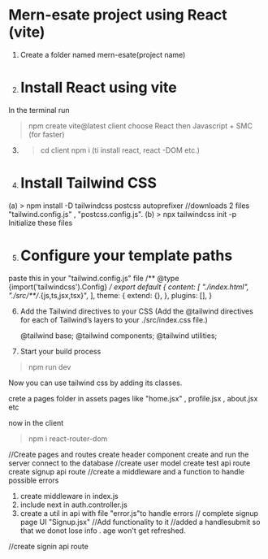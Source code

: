 # Mern-esate project using React (vite)
1. Create a folder named mern-esate(project name)
2. # Install React using vite
 In the terminal run 
> npm create vite@latest client
choose 
React
then
Javascript + SMC (for faster)
3. >cd client
   >npm i (ti install react, react -DOM etc.)

4. # Install Tailwind CSS 
  (a) > npm install -D tailwindcss postcss autoprefixer
  //downloads 2 files "tailwind.config.js" , "postcss.config.js".
  (b) > npx tailwindcss init -p
  Initialize these files

5. # Configure your template paths
  paste this in your "tailwind.config.js" file
/** @type {import('tailwindcss').Config} */
    export default {
    content: [
        "./index.html",
        "./src/**/*.{js,ts,jsx,tsx}",
    ],
    theme: {
        extend: {},
    },
    plugins: [],
    }

6. Add the Tailwind directives to your CSS
  (Add the @tailwind directives for each of Tailwind’s layers to your ./src/index.css file.)

    @tailwind base;
    @tailwind components;
    @tailwind utilities;

7. Start your build process
 > npm run dev    

 Now you can use tailwind css by adding its classes.

 crete a pages folder in assets
 pages like "home.jsx" , profile.jsx , about.jsx etc

 now in the client
  >npm i react-router-dom


//Create pages and routes
create header component
create and run the server
connect to the database
//create user model
create test api route
create signup api route
//create a middleware and a function to handle possible errors
1. create middleware in index.js
2. include next in auth.controller.js
3. create a util in api with file "error.js"to handle errors
// complete signup page UI
  "Signup.jsx"
//Add functionality to it
//added a handlesubmit so that we donot lose info . age won't get refreshed.

  //create signin api route
  